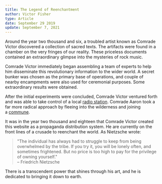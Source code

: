 ```yaml
---
title: The Legend of Reenchantment
author: Victor Fisher
type: Article
date: September 29 2019
update: September 7, 2021
---
```


<post :title="title"></post>

Around the year two thousand and six, a troubled artist known as Comrade Victor discovered a collection of sacred texts. The artifacts were found in a chamber on the very fringes of our reality. These priceless documents contained an extraordinary glimpse into the mysteries of rock music.

<photo src="comrade-victor.jpg" alt="Comrade Victor" caption="Comrade Victor suffers from a rare form of psychosis."></photo>

Comrade Victor immediately began assembling a team of experts to help him disseminate this revolutionary information to the wider world. A secret bunker was chosen as the primary base of operations, and couple of nearby encampments were also used for ceremonial purposes. Some extraordinary results were obtained.

<photo src="shroud-backyard-show-black-and-white.jpg" alt="Shroud of Delirium Backyard Show" caption="Shroud of Delirium"></photo>

After the initial experiments were concluded, Comrade Victor ventured forth and was able to take control of a local [radio station](https://wmxm.org/). Comrade Aaron took a far more radical approach by fleeing into the wilderness and joining a [commune](https://www.lamafoundation.org/).

It was in the year two thousand and eighteen that Comrade Victor created this website as a propaganda distribution system. He are currently on the front lines of a crusade to reenchant the world. As Nietzsche wrote:

> "The individual has always had to struggle to keep from being overwhelmed by the tribe. If you try it, you will be lonely often, and sometimes frightened. But no price is too high to pay for the privilege of owning yourself."\
> – Friedrich Nietzsche

There is a transcendent power that shines through his art, and he is dedicated to bringing it down to earth.
